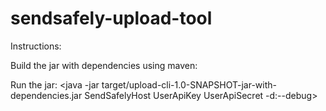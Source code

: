 # sendsafely-upload-tool

Instructions:

Build the jar with dependencies using maven:
<mvn clean compile assembly:single>

Run the jar:
<java -jar target/upload-cli-1.0-SNAPSHOT-jar-with-dependencies.jar SendSafelyHost UserApiKey UserApiSecret -d:--debug>
